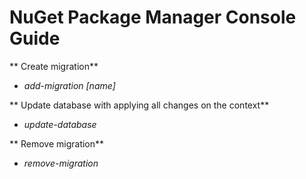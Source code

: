 # NuGet Package Manager Console Guide


** Create migration**
   - *add-migration [name]*

** Update database with applying all changes on the context**
   - *update-database*

** Remove migration**
   - *remove-migration*
